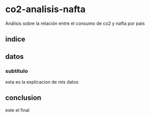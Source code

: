 # co2-analisis-nafta
Análisis sobre la relación entre el consumo de co2 y nafta por pais


## indice

## datos
### subtitulo 
esta es la explicacion de mis datos

## conclusion


este el final 

